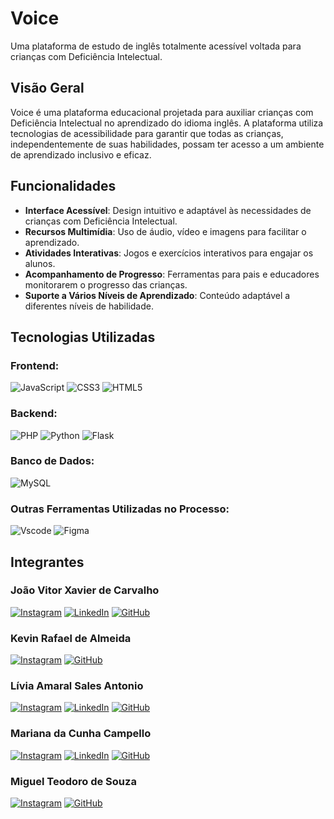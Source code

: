# Voice

Uma plataforma de estudo de inglês totalmente acessível voltada para crianças com Deficiência Intelectual.

## Visão Geral

Voice é uma plataforma educacional projetada para auxiliar crianças com Deficiência Intelectual no aprendizado do idioma inglês. A plataforma utiliza tecnologias de acessibilidade para garantir que todas as crianças, independentemente de suas habilidades, possam ter acesso a um ambiente de aprendizado inclusivo e eficaz.

## Funcionalidades

- **Interface Acessível**: Design intuitivo e adaptável às necessidades de crianças com Deficiência Intelectual.
- **Recursos Multimídia**: Uso de áudio, vídeo e imagens para facilitar o aprendizado.
- **Atividades Interativas**: Jogos e exercícios interativos para engajar os alunos.
- **Acompanhamento de Progresso**: Ferramentas para pais e educadores monitorarem o progresso das crianças.
- **Suporte a Vários Níveis de Aprendizado**: Conteúdo adaptável a diferentes níveis de habilidade.

## Tecnologias Utilizadas

### Frontend:
![JavaScript](https://img.shields.io/badge/JavaScript-F7DF1E?style=for-the-badge&logo=javascript&logoColor=black)
![CSS3](https://img.shields.io/badge/CSS3-1572B6?style=for-the-badge&logo=css3&logoColor=white)
![HTML5](https://img.shields.io/badge/HTML5-E34F26?style=for-the-badge&logo=html5&logoColor=white)
  
### Backend:
![PHP](https://img.shields.io/badge/PHP-777BB4?style=for-the-badge&logo=php&logoColor=white)
![Python](https://img.shields.io/badge/python-3670A0?style=for-the-badge&logo=python&logoColor=ffdd54)
![Flask](https://img.shields.io/badge/flask-%23000.svg?style=for-the-badge&logo=flask&logoColor=white)

### Banco de Dados:
![MySQL](https://img.shields.io/badge/MySQL-00000F?style=for-the-badge&logo=mysql&logoColor=white)
  
### Outras Ferramentas Utilizadas no Processo: 
![Vscode](https://img.shields.io/badge/Vscode-007ACC?style=for-the-badge&logo=visual-studio-code&logoColor=white)
![Figma](https://img.shields.io/badge/Figma-696969?style=for-the-badge&logo=figma&logoColor=figma)

## Integrantes

### João Vitor Xavier de Carvalho
[![Instagram](https://img.shields.io/badge/-Instagram-%23E4405F?style=for-the-badge&logo=instagram&logoColor=white)](https://www.instagram.com/joaovitorxc_?/)
[![LinkedIn](https://img.shields.io/badge/LinkedIn-0077B5?style=for-the-badge&logo=linkedin&logoColor=white)](https://www.linkedin.com/in/jo%C3%A3o-vitor-xavier-de-carvalho-469147183/?trk=opento_nprofile_details)
[![GitHub](https://img.shields.io/badge/GitHub-100000?style=for-the-badge&logo=github&logoColor=white)](https://github.com/joaovitorxc)

### Kevin Rafael de Almeida
[![Instagram](https://img.shields.io/badge/-Instagram-%23E4405F?style=for-the-badge&logo=instagram&logoColor=white)](https://www.instagram.com/kevi_n.07/)
[![GitHub](https://img.shields.io/badge/GitHub-100000?style=for-the-badge&logo=github&logoColor=white)](https://github.com/Kevin2007x)

### Lívia Amaral Sales Antonio
[![Instagram](https://img.shields.io/badge/-Instagram-%23E4405F?style=for-the-badge&logo=instagram&logoColor=white)](https://www.instagram.com/yrfav.liv/)
[![LinkedIn](https://img.shields.io/badge/LinkedIn-0077B5?style=for-the-badge&logo=linkedin&logoColor=white)](https://www.linkedin.com/in/l%C3%ADvia-amaral-sales-antonio-675219326/)
[![GitHub](https://img.shields.io/badge/GitHub-100000?style=for-the-badge&logo=github&logoColor=white)](https://github.com/Liviaamaralsales)

### Mariana da Cunha Campello
[![Instagram](https://img.shields.io/badge/-Instagram-%23E4405F?style=for-the-badge&logo=instagram&logoColor=white)](https://www.instagram.com/marilana.jpeg/)
[![LinkedIn](https://img.shields.io/badge/LinkedIn-0077B5?style=for-the-badge&logo=linkedin&logoColor=white)](https://www.linkedin.com/in/mariana-cunha-campello-b865b5363/)
[![GitHub](https://img.shields.io/badge/GitHub-100000?style=for-the-badge&logo=github&logoColor=white)](https://github.com/marianacampelo)

### Miguel Teodoro de Souza
[![Instagram](https://img.shields.io/badge/-Instagram-%23E4405F?style=for-the-badge&logo=instagram&logoColor=white)](https://www.instagram.com/speedyhaired/)
[![GitHub](https://img.shields.io/badge/GitHub-100000?style=for-the-badge&logo=github&logoColor=white)](https://github.com/Miguelteodorodesouza)





















